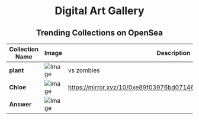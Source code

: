 <div align="center">

# Digital Art Gallery

## Trending Collections on OpenSea

| Collection Name                       | Image                                                                                     | Description                       | OpenSea Link                                                                                          |
|---------------------------------------|-------------------------------------------------------------------------------------------|-----------------------------------|--------------------------------------------------------------------------------------------------------|
| **plant** | ![Image](https://i.seadn.io/s/raw/files/6a2ee2ce03ca671e0935e9070c9fedec.jpg?w=500&auto=format?w=200&auto=format) | vs zombies | <details><summary>Link</summary>[plant](https://opensea.io/collection/plant-62)</details> |
| **Chloe** | ![Image](https://i.seadn.io/s/raw/files/34d39a643411f05138a00ada446bcdb5.png?w=500&auto=format?w=200&auto=format) | https://mirror.xyz/10/0xe89f03976bd07146f5161578a4ac5f86c6cbf1b4 | <details><summary>Link</summary>[Chloe](https://opensea.io/collection/chloe-21)</details> |
| **Answer** | ![Image](https://i.seadn.io/s/raw/files/75e4ab0b56b7cd42176049c6977d0c12.jpg?w=500&auto=format?w=200&auto=format) |  | <details><summary>Link</summary>[Answer](https://opensea.io/collection/answer-21)</details> |

</div>